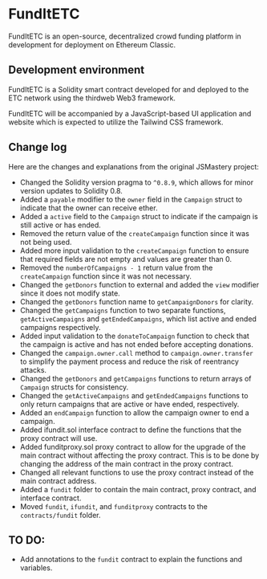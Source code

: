 # FundItETC

FundItETC is an open-source, decentralized crowd funding platform in development for deployment on Ethereum Classic.

## Development environment

FundItETC is a Solidity smart contract developed for and deployed to the ETC network using the thirdweb Web3 framework.

FundItETC will be accompanied by a JavaScript-based UI application and website which is expected to utilize the Tailwind CSS framework.

## Change log

Here are the changes and explanations from the original JSMastery project:

- Changed the Solidity version pragma to `^0.8.9`, which allows for minor version updates to Solidity 0.8.
- Added a `payable` modifier to the `owner` field in the `Campaign` struct to indicate that the owner can receive ether.
- Added a `active` field to the `Campaign` struct to indicate if the campaign is still active or has ended.
- Removed the return value of the `createCampaign` function since it was not being used.
- Added more input validation to the `createCampaign` function to ensure that required fields are not empty and values are greater than 0.
- Removed the `numberOfCampaigns - 1` return value from the `createCampaign` function since it was not necessary.
- Changed the `getDonors` function to external and added the `view` modifier since it does not modify state.
- Changed the `getDonors` function name to `getCampaignDonors` for clarity.
- Changed the `getCampaigns` function to two separate functions, `getActiveCampaigns` and `getEndedCampaigns`, which list active and ended campaigns respectively.
- Added input validation to the `donateToCampaign` function to check that the campaign is active and has not ended before accepting donations.
- Changed the `campaign.owner.call` method to `campaign.owner.transfer` to simplify the payment process and reduce the risk of reentrancy attacks.
- Changed the `getDonors` and `getCampaigns` functions to return arrays of `Campaign` structs for consistency.
- Changed the `getActiveCampaigns` and `getEndedCampaigns` functions to only return campaigns that are active or have ended, respectively.
- Added an `endCampaign` function to allow the campaign owner to end a campaign.
- Added ifundit.sol interface contract to define the functions that the proxy contract will use.
- Added funditproxy.sol proxy contract to allow for the upgrade of the main contract without affecting the proxy contract.  This is to be done by changing the address of the main contract in the proxy contract.
- Changed all relevant functions to use the proxy contract instead of the main contract address.
- Added a `fundit` folder to contain the main contract, proxy contract, and interface contract.
- Moved `fundit`, `ifundit`, and `funditproxy` contracts to the `contracts/fundit` folder.

## TO DO:

- Add annotations to the `fundit` contract to explain the functions and variables.
